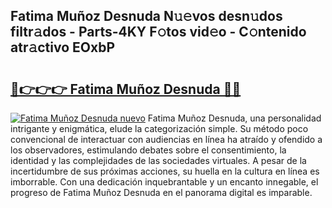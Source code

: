 ## Fatima Muñoz Desnuda N𝚞𝚎vos desn𝚞dos filtr𝚊dos - Parts-4KY F𝚘tos vid𝚎o - C𝚘ntenido atr𝚊ctivo EOxbP

# <h2><a href="http://mb36myv.tromn.icu/?c=Fatima+Mu%c3%b1oz+Desnuda">🔗👉👉👉 Fatima Muñoz Desnuda 🔗🔗</a></h2>

[![Fatima Muñoz Desnuda nuevo](https://i.imgur.com/pEAQMta.gif)](http://mb36myv.tromn.icu/?c=Fatima+Mu%c3%b1oz+Desnuda)
Fatima Muñoz Desnuda, una personalidad intrigante y enigmática, elude la categorización simple. Su método poco convencional de interactuar con audiencias en línea ha atraído y ofendido a los observadores, estimulando debates sobre el consentimiento, la identidad y las complejidades de las sociedades virtuales. A pesar de la incertidumbre de sus próximas acciones, su huella en la cultura en línea es imborrable. Con una dedicación inquebrantable y un encanto innegable, el progreso de Fatima Muñoz Desnuda en el panorama digital es imparable.
